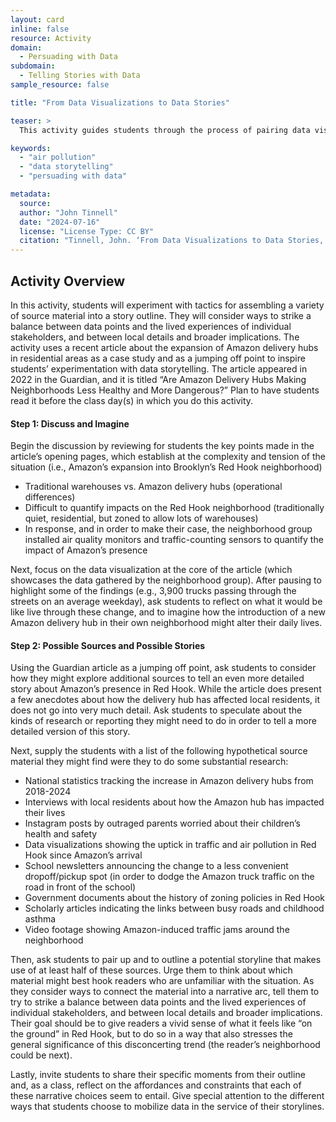 ```yaml
---
layout: card
inline: false
resource: Activity
domain:
  - Persuading with Data
subdomain:
  - Telling Stories with Data
sample_resource: false

title: "From Data Visualizations to Data Stories"

teaser: >
  This activity guides students through the process of pairing data visualizations with other research sources in order to outline a story about a neighborhood-level data collection effort and the value of its findings for local political advocacy.  

keywords:
  - "air pollution"
  - "data storytelling"
  - "persuading with data"

metadata:
  source: 
  author: "John Tinnell"
  date: "2024-07-16"
  license: "License Type: CC BY"
  citation: "Tinnell, John. ‘From Data Visualizations to Data Stories,’ Data Advocacy For All"
---
```

## Activity Overview
In this activity, students will experiment with tactics for assembling a variety of source material into a story outline. They will consider ways to strike a balance between data points and the lived experiences of individual stakeholders, and between local details and broader implications. The activity uses a recent article about the expansion of Amazon delivery hubs in residential areas as a case study and as a jumping off point to inspire students’ experimentation with data storytelling. The article appeared in 2022 in the Guardian, and it is titled “Are Amazon Delivery Hubs Making Neighborhoods Less Healthy and More Dangerous?” Plan to have students read it before the class day(s) in which you do this activity. 

#### Step 1: Discuss and Imagine
Begin the discussion by reviewing for students the key points made in the article’s opening pages, which establish at the complexity and tension of the situation (i.e., Amazon’s expansion into Brooklyn’s Red Hook neighborhood)
- Traditional warehouses	vs. Amazon delivery hubs (operational differences)
- Difficult to quantify impacts on the Red Hook neighborhood (traditionally quiet, residential, but zoned to allow lots of warehouses)
- In response, and in order to make their case, the neighborhood group installed air quality monitors and traffic-counting sensors to quantify the impact of Amazon’s presence

Next, focus on the data visualization at the core of the article (which showcases the data gathered by the neighborhood group). After pausing to highlight some of the findings (e.g., 3,900 trucks passing through the streets on an average weekday), ask students to reflect on what it would be like live through these change, and to imagine how the introduction of a new Amazon delivery hub in their own neighborhood might alter their daily lives. 

#### Step 2: Possible Sources and Possible Stories
Using the Guardian article as a jumping off point, ask students to consider how they might explore additional sources to tell an even more detailed story about Amazon’s presence in Red Hook. While the article does present a few anecdotes about how the delivery hub has affected local residents, it does not go into very much detail. Ask students to speculate about the kinds of research or reporting they might need to do in order to tell a more detailed version of this story. 

Next, supply the students with a list of the following hypothetical source material they might find were they to do some substantial research:
- National statistics tracking the increase in Amazon delivery hubs from 2018-2024
- Interviews with local residents about how the Amazon hub has impacted their lives
- Instagram posts by outraged parents worried about their children’s health and safety
- Data visualizations showing the uptick in traffic and air pollution in Red Hook since Amazon’s arrival
- School newsletters announcing the change to a less convenient dropoff/pickup spot (in order to dodge the Amazon truck traffic on the road in front of the school)
- Government documents about the history of zoning policies in Red Hook
- Scholarly articles indicating the links between busy roads and childhood asthma 
- Video footage showing Amazon-induced traffic jams around the neighborhood

Then, ask students to pair up and to outline a potential storyline that makes use of at least half of these sources. Urge them to think about which material might best hook readers who are unfamiliar with the situation. As they consider ways to connect the material into a narrative arc, tell them to try to strike a balance between data points and the lived experiences of individual stakeholders, and between local details and broader implications. Their goal should be to give readers a vivid sense of what it feels like “on the ground” in Red Hook, but to do so in a way that also stresses the general significance of this disconcerting trend (the reader’s neighborhood could be next).  

Lastly, invite students to share their specific moments from their outline and, as a class, reflect on the affordances and constraints that each of these narrative choices seem to entail. Give special attention to the different ways that students choose to mobilize data in the service of their storylines. 


